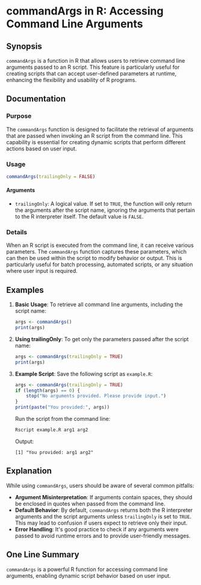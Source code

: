 <!--
Meta Description: # commandArgs in R: Accessing Command Line Arguments ## Synopsis `commandArgs` is a function in R that allows users to retrieve command line arguments...
Meta Keywords: arguments, script, commandargs, line, command
-->

# commandArgs in R: Accessing Command Line Arguments

## Synopsis
`commandArgs` is a function in R that allows users to retrieve command line arguments passed to an R script. This feature is particularly useful for creating scripts that can accept user-defined parameters at runtime, enhancing the flexibility and usability of R programs.

## Documentation
### Purpose
The `commandArgs` function is designed to facilitate the retrieval of arguments that are passed when invoking an R script from the command line. This capability is essential for creating dynamic scripts that perform different actions based on user input.

### Usage
```R
commandArgs(trailingOnly = FALSE)
```

#### Arguments
- `trailingOnly`: A logical value. If set to `TRUE`, the function will only return the arguments after the script name, ignoring the arguments that pertain to the R interpreter itself. The default value is `FALSE`.

### Details
When an R script is executed from the command line, it can receive various parameters. The `commandArgs` function captures these parameters, which can then be used within the script to modify behavior or output. This is particularly useful for batch processing, automated scripts, or any situation where user input is required.

## Examples
1. **Basic Usage**:
   To retrieve all command line arguments, including the script name:
   ```R
   args <- commandArgs()
   print(args)
   ```

2. **Using trailingOnly**:
   To get only the parameters passed after the script name:
   ```R
   args <- commandArgs(trailingOnly = TRUE)
   print(args)
   ```

3. **Example Script**:
   Save the following script as `example.R`:
   ```R
   args <- commandArgs(trailingOnly = TRUE)
   if (length(args) == 0) {
       stop("No arguments provided. Please provide input.")
   }
   print(paste("You provided:", args))
   ```
   Run the script from the command line:
   ```bash
   Rscript example.R arg1 arg2
   ```
   Output:
   ```
   [1] "You provided: arg1 arg2"
   ```

## Explanation
While using `commandArgs`, users should be aware of several common pitfalls:
- **Argument Misinterpretation**: If arguments contain spaces, they should be enclosed in quotes when passed from the command line.
- **Default Behavior**: By default, `commandArgs` returns both the R interpreter arguments and the script arguments unless `trailingOnly` is set to `TRUE`. This may lead to confusion if users expect to retrieve only their input.
- **Error Handling**: It's good practice to check if any arguments were passed to avoid runtime errors and to provide user-friendly messages.

## One Line Summary
`commandArgs` is a powerful R function for accessing command line arguments, enabling dynamic script behavior based on user input.